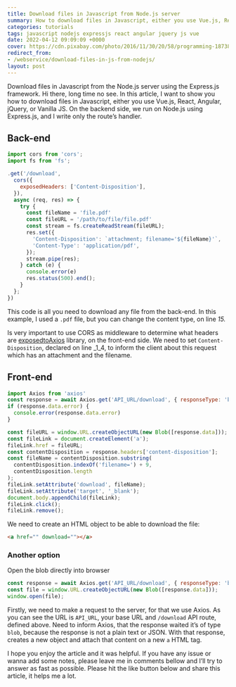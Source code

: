 ```yaml
---
title: Download files in Javascript from Node.js server
summary: How to download files in Javascript, either you use Vue.js, React, Angular, jQuery, or Vanilla JS. On the backend side, we run on Node.js using Express.js.
categories: tutorials
tags: javascript nodejs expressjs react angular jquery js vue
date: 2022-04-12 09:09:09 +0000
cover: https://cdn.pixabay.com/photo/2016/11/30/20/58/programming-1873854_1280.png
redirect_from: 
- /webservice/download-files-in-js-from-nodejs/
layout: post
---
```


Download files in Javascript from the Node.js server using the Express.js framework. Hi there, long time no see. In this article, I want to show you how to download files in Javascript, either you use Vue.js, React, Angular, jQuery, or Vanilla JS. On the backend side, we run on Node.js using Express.js, and I write only the route’s handler.

## Back-end

```js
import cors from 'cors';
import fs from 'fs';

.get('/download',
  cors({
    exposedHeaders: ['Content-Disposition'],
  }),
  async (req, res) => {
    try {
      const fileName = 'file.pdf'
      const fileURL = '/path/to/file/file.pdf'
      const stream = fs.createReadStream(fileURL);
      res.set({
        'Content-Disposition': `attachment; filename='${fileName}'`,
        'Content-Type': 'application/pdf',
      });
      stream.pipe(res);
    } catch (e) {
      console.error(e)
      res.status(500).end();
    }
  };
})
```

This code is all you need to download any file from the back-end. In this example, I used a `.pdf` file, but you can change the content type, on line _15._

Is very important to use CORS as middleware to determine what headers are [exposed](https://stackoverflow.com/questions/43912862/axios-expose-response-headers-content-disposition)[to](https://stackoverflow.com/questions/43912862/axios-expose-response-headers-content-disposition)[Axios](https://stackoverflow.com/questions/43912862/axios-expose-response-headers-content-disposition) library, on the front-end side. We need to set `Content-Disposition`, declared on line _1_4, to inform the client about this request which has an attachment and the filename.

## Front-end

```js
import Axios from 'axios'
const response = await Axios.get('API_URL/download', { responseType: 'blob' });
if (response.data.error) {
  console.error(response.data.error)
}

const fileURL = window.URL.createObjectURL(new Blob([response.data]));
const fileLink = document.createElement('a');
fileLink.href = fileURL;
const contentDisposition = response.headers['content-disposition'];
const fileName = contentDisposition.substring(
  contentDisposition.indexOf('filename=') + 9,
  contentDisposition.length
);
fileLink.setAttribute('download', fileName);
fileLink.setAttribute('target', '_blank');
document.body.appendChild(fileLink);
fileLink.click();
fileLink.remove();
```

We need to create an HTML object to be able to download the file:

```html
<a href="" download=""></a>
```

### Another option

Open the blob directly into browser

```js
const response = await Axios.get('API_URL/download', { responseType: 'blob' });
const file = window.URL.createObjectURL(new Blob([response.data]));
window.open(file);
```

Firstly, we need to make a request to the server, for that we use Axios. As you can see the URL is `API_URL`, your base URL and `/download` API route, defined above. Need to inform Axios, that the response waited it’s of type `blob`, because the response is not a plain text or JSON. With that response, creates a new object and attach that content on a new `a` HTML tag.

I hope you enjoy the article and it was helpful. If you have any issue or wanna add some notes, please leave me in comments bellow and I’ll try to answer as fast as possible. Please hit the like button below and share this article, it helps me a lot.
